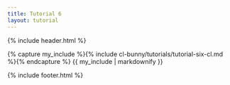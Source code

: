 ```yaml
---
title: Tutorial 6
layout: tutorial
---
```


{% include header.html %}

{% capture my_include %}{% include cl-bunny/tutorials/tutorial-six-cl.md %}{% endcapture %}
{{ my_include | markdownify }}

{% include footer.html %}